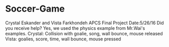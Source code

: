 # Soccer-Game
Crystal Eskander and Vista Farkhondeh APCS Final Project
Date:5/26/16
Did you receive help? Yes, we used the physics example from Mr.Wai's examples. 
Crystal: Collision with goalie, song, wall bounce, mouse released
Vista: goalies, score, time, wall bounce, mouse pressed
